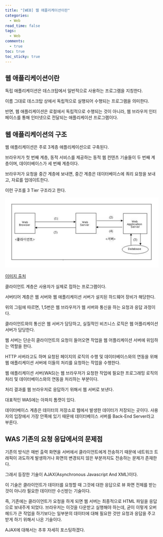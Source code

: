 ```yaml
---
title: "[WEB] 웹 애플리케이션이란"
categories:
  - Web
read_time: false
tags:
  - Web
comments:
  - true
toc: true
toc_sticky: true
---
```

## 웹 애플리케이션이란
독립 애플리케이션은 데스크탑에서 일반적으로 사용하는 프로그램을 지칭한다.

이름 그대로 데스크탑 상에서 독립적으로 실행되어 수행되는 프로그램을 의미한다.

반면, 웹 애플리케이션은 로컬에서 독립적으로 수행되는 것이 아니라, 웹 브라우저 인터페이스를 통해 인터넷으로 전달되는 애플리케이션 프로그램이다.

## 웹 애플리케이션의 구조
웹 애플리케이션은 주로 3계층 애플리케이션으로 구축된다.

브라우저가 첫 번째 계층, 동적 서비스를 제공하는 동적 웹 컨텐츠 기술들이 두 번째 계층이며, 데이터베이스가 세 번째 계층이다.

브라우저가 요청을 중간 계층에 보내면, 중간 계층은 데이터베이스에 쿼리 요청을 보내고, 자료를 업데이트한다.

이런 구조를 3 Tier 구조라고 한다.

![](/assets/img/Web/20200417_2.png)

[이미지 출처](https://simsimjae.tistory.com/216)

클라이언트 계층은 사용자가 실제로 접하는 프로그램이다. 

서버티어 계층은 웹 서버와 웹 애플리케이션 서버가 설치된 하드웨어 장비가 해당한다.

위의 그림에 따르면, 1,5번은 웹 브라우저가 웹 서버와 통신을 하는 요청과 응답 과정이다.

클라이언트와의 통신은 웹 서버가 담당하고, 실질적인 비즈니스 로직은 웹 어플리케이션 서버가 담당한다.

웹 서버는 단순히 클라이언트의 요청이 들어오면 작업을 웹 어플리케이션 서버에 위임하는 역할을 한다.

HTTP 서버라고도 하며 요청된 페이지의 로직의 수행 및 데이터베이스와의 연동을 위해 웹 애플리케이션 서버에 이들의 처리를 요청하는 작업을 수행한다.

웹 애플리케이션 서버(WAS)는 웹 브라우저가 요청한 작업에 필요한 프로그래밍 로직의 처리 및 데이터베이스와의 연동을 처리하는 부분이다. 

처리 결과를 웹 브라우저로 응답하기 위해서 웹 서버로 보낸다.

대표적인 WAS에는 아파치 톰캣이 있다.

데이터베이스 계층은 데이터의 저장소로 웹에서 발생한 데이터가 저장되는 곳이다. 사용자의 입장에서 가장 안쪽에 있기 때문에 데이터베이스 서버를 Back-End Server라고 부른다.

## WAS 기존의 요청 응답에서의 문제점
기존의 방식은 매번 출력 화면을 서버에서 클라이언트에게 전송하기 때문에 네트워크 트래픽이 과도하게 발생하거나 화면의 변경되지 않은 부분까지도 전송하는 문제가 존재한다.

그래서 등장한 기술이 AJAX(Asynchronous Javascript And XML)이다.

이 기술은 클라이언트가 데이터를 요청할 때 그것에 대한 응답으로 뷰 화면 전체를 받는 것이 아니라 필요한 데이터만 수신받는 기술이다.

즉, 기존에는 클라이언트가 요청을 하게 되면 웹 서버는 최종적으로 HTML 파일을 응답으로 보내주게 되었다. 브라우저는 이것을 다운받고 실행해야 하는데, 굳이 이렇게 오버헤드가 큰 작업을 하기보다는 일부분의 데이터에 대해 필요한 것만 요청과 응답을 주고받게 하기 위해서 나온 기술이다.

AJAX에 대해서는 추후 자세히 포스팅하겠다.